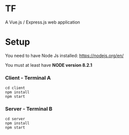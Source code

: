 # TF
A Vue.js / Express.js web application

# Setup

You need to have Node Js installed: https://nodejs.org/en/

You must at least have **NODE version 8.2.1**

### Client - Terminal A
```
cd client
npm install
npm start
```

### Server - Terminal B
```
cd server
npm install
npm start
```